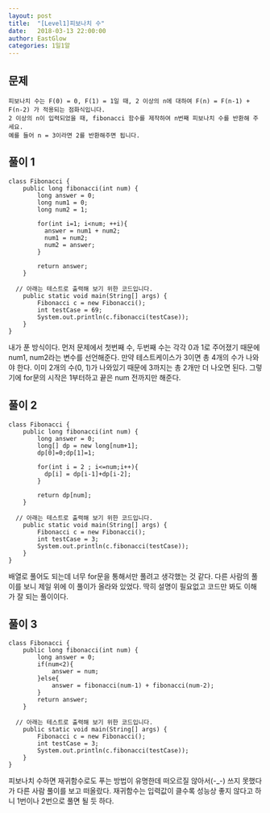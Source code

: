 ```yaml
---
layout: post
title:  "[Level1]피보나치 수"
date:   2018-03-13 22:00:00
author: EastGlow
categories: 1일1알
---
```

## 문제
```
피보나치 수는 F(0) = 0, F(1) = 1일 때, 2 이상의 n에 대하여 F(n) = F(n-1) + F(n-2) 가 적용되는 점화식입니다.
2 이상의 n이 입력되었을 때, fibonacci 함수를 제작하여 n번째 피보나치 수를 반환해 주세요. 
예를 들어 n = 3이라면 2를 반환해주면 됩니다.
```

## 풀이 1
~~~
class Fibonacci {
	public long fibonacci(int num) {
        long answer = 0;
        long num1 = 0;
        long num2 = 1;

        for(int i=1; i<num; ++i){
          answer = num1 + num2;
          num1 = num2;
          num2 = answer;
        }
    
		return answer;
	}

  // 아래는 테스트로 출력해 보기 위한 코드입니다.
	public static void main(String[] args) {
		Fibonacci c = new Fibonacci();
		int testCase = 69;
		System.out.println(c.fibonacci(testCase));
	}
}

~~~
내가 푼 방식이다. 먼저 문제에서 첫번째 수, 두번째 수는 각각 0과 1로 주어졌기 때문에 num1, num2라는 변수를 선언해준다. 만약 테스트케이스가 3이면 총 4개의 수가 나와야 한다. 이미 2개의 수(0, 1)가 나와있기 때문에 3까지는 총 2개만 더 나오면 된다. 그렇기에 for문의 시작은 1부터하고 끝은 num 전까지만 해준다.

## 풀이 2
~~~
class Fibonacci {
    public long fibonacci(int num) {
        long answer = 0;
        long[] dp = new long[num+1];
        dp[0]=0;dp[1]=1;

        for(int i = 2 ; i<=num;i++){
          dp[i] = dp[i-1]+dp[i-2];
        }

        return dp[num];
    }

  // 아래는 테스트로 출력해 보기 위한 코드입니다.
    public static void main(String[] args) {
        Fibonacci c = new Fibonacci();
        int testCase = 3;
        System.out.println(c.fibonacci(testCase));
    }
}
~~~
배열로 풀어도 되는데 너무 for문을 통해서만 풀려고 생각했는 것 같다. 다른 사람의 풀이를 보니 제일 위에 이 풀이가 올라와 있었다. 딱히 설명이 필요없고 코드만 봐도 이해가 잘 되는 풀이이다.

## 풀이 3
~~~
class Fibonacci {
    public long fibonacci(int num) {
		long answer = 0;
		if(num<2){
			answer = num;
		}else{
			answer = fibonacci(num-1) + fibonacci(num-2);
		}
		return answer;
	}

  // 아래는 테스트로 출력해 보기 위한 코드입니다.
    public static void main(String[] args) {
        Fibonacci c = new Fibonacci();
        int testCase = 3;
        System.out.println(c.fibonacci(testCase));
    }
}
~~~
피보나치 수하면 재귀함수로도 푸는 방법이 유명한데 떠오르질 않아서(-_-) 쓰지 못했다가 다른 사람 풀이를 보고 떠올랐다. 재귀함수는 입력값이 클수록 성능상 좋지 않다고 하니 1번이나 2번으로 풀면 될 듯 하다.
